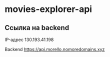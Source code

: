 # movies-explorer-api

## Ссылка на backend

IP-адрес 130.193.41.198

Backend https://api.morello.nomoredomains.xyz
